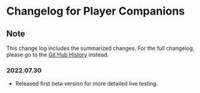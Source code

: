 # Changelog for Player Companions

## Note

This change log includes the summarized changes.
For the full changelog, please go to the [Git Hub History][history] instead.

### 2022.07.30

- Released first beta version for more detailed live testing.

[history]: https://github.com/MarkusBordihn/BO-s-Dynamic-Player-Progression-and-Difficulty/commits/
